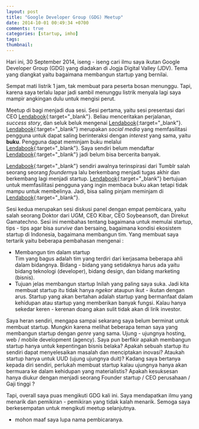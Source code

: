 ```yaml
---
layout: post
title: "Google Developer Group (GDG) Meetup"
date: 2014-10-01 00:49:34 +0700
comments: true
categories: [startup, imho]
tags: 
thumbnail:
---
```

Hari ini, 30 September 2014, iseng - iseng cari ilmu saya ikutan Google Developer Group (GDG) yang diadakan di Jogja Digital Valley (JDV). Tema yang diangkat yaitu bagaimana membangun startup yang bernilai.

Sempat mati listrik 1 jam, tak membuat para peserta bosan menunggu. Tapi, karena saya terlalu lapar jadi sambil menunggu listrik menyala lagi saya mampir angkingan dulu untuk mengisi perut.

Meetup di bagi menjadi dua sesi. Sesi pertama, yaitu sesi presentasi dari CEO [Lendabook][lendabook]{:target="_blank"}. Beliau menceritakan perjalanan, *success story*, dan seluk beluk mengenai [Lendabook][lendabook]{:target="_blank"}. [Lendabook][lendabook]{:target="_blank"} merupakan *social media* yang memfasilitasi pengguna untuk dapat saling berinteraksi dengan *interest* yang sama, yaitu **buku**. Pengguna dapat meminjam buku melalui [Lendabook][lendabook]{:target="_blank"}. Saya sendiri belum mendaftar [Lendabook][lendabook]{:target="_blank"} jadi belum bisa bercerita banyak.

[Lendabook][lendabook]{:target="_blank"} sendiri awalnya terinspirasi dari Tumblr salah seorang seorang *founder*nya lalu berkembang menjadi tugas akhir dan berkembang lagi menjadi startup. [Lendabook][lendabook]{:target="_blank"} bertujuan untuk memfasilitasi pengguna yang ingin membaca buku akan tetapi tidak mampu untuk membelinya. Jadi, bisa saling pinjam meminjam di [Lendabook][lendabook]{:target="_blank"}.

Sesi kedua merupakan sesi diskusi panel dengan empat pembicara, yaitu salah seorang Doktor dari UGM, CEO Kibar, CEO Soybeansoft, dan Direkut Gamatechno. Sesi ini membahas tentang bagaimana untuk memulai startup, tips - tips agar bisa *survive* dan bersaing, bagaimana kondisi ekosistem startup di Indonesia, bagaimana membangun tim. Yang membuat saya tertarik yaitu beberapa pembahasan mengenai :

* Membangun tim dalam startup  
Tim yang bagus adalah tim yang terdiri dari kerjasama beberapa ahli dalam bidangnya. Bidang - bidang yang setidaknya harus ada yaitu bidang teknologi (developer), bidang design, dan bidang marketing (bisnis). 
* Tujuan jelas membangun startup
Inilah yang paling saya suka. Jadi kita membuat startup itu tidak hanya *ngekor* ataupun ikut - ikutan dengan arus. Startup yang akan bertahan adalah startup yang bermanfaat dalam kehidupan atau startup yang memberikan banyak fungsi. Kalau hanya sekedar keren - kerenan doang akan sulit tidak akan di lirik investor.

Saya heran sendiri, mengapa sampai sekarang saya belum berminat untuk membuat startup. Mungkin karena melihat beberapa teman saya yang membangun startup dengan *genre* yang sama. Ujung - ujungnya hosting, web / mobile development (agency). Saya pun berfikir apakah membangun startup hanya untuk kepentingan bisnis belaka? Apakah sebuah startup itu sendiri dapat menyelesaikan masalah dan menciptakan inovasi? Ataukah startup hanya untuk UUD (ujung ujungnya duit)? Kadang saya bertanya kepada diri sendiri, perlukah membuat startup kalau ujungnya hanya akan bermuara ke dalam kehidupan yang materialistis? Apakah kesuksesan hanya diukur dengan menjadi seorang Founder startup / CEO perusahaan / Gaji tinggi ?

Tapi, overall saya puas mengikuti GDG kali ini. Saya mendapatkan ilmu yang menarik dan pemikiran - pemikiran yang tidak kalah menarik. Semoga saya berkesempatan untuk mengikuti meetup selanjutnya.


* mohon maaf saya lupa nama pembicaranya.


[lendabook]:http://lendabook.co/

